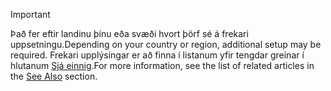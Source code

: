 > [!IMPORTANT]
> <span data-ttu-id="a73c7-101">Það fer eftir landinu þínu eða svæði hvort þörf sé á frekari uppsetningu.</span><span class="sxs-lookup"><span data-stu-id="a73c7-101">Depending on your country or region, additional setup may be required.</span></span> <span data-ttu-id="a73c7-102">Frekari upplýsingar er að finna í listanum yfir tengdar greinar í hlutanum [Sjá einnig](#see-also).</span><span class="sxs-lookup"><span data-stu-id="a73c7-102">For more information, see the list of related articles in the [See Also](#see-also) section.</span></span>  